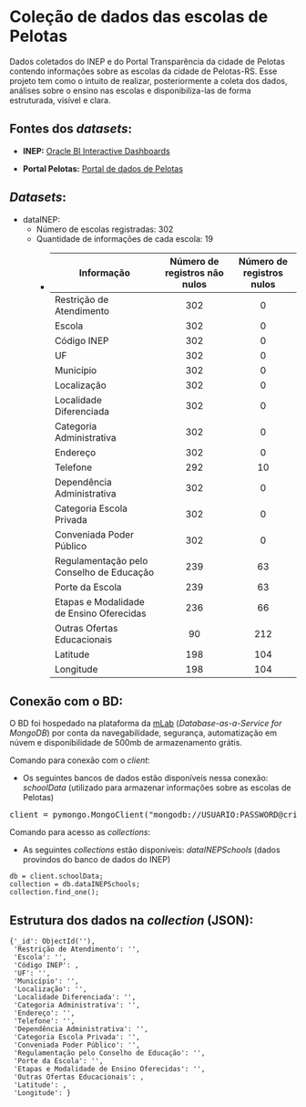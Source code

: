# Coleção de dados das escolas de Pelotas
Dados coletados do INEP e do Portal Transparência da cidade de Pelotas contendo informações sobre as escolas da cidade de Pelotas-RS. Esse projeto tem como o intuito de realizar, posteriormente a coleta dos dados, análises sobre o ensino nas escolas e disponibiliza-las de forma estruturada, visível e clara.

## Fontes dos *datasets*:

* **INEP:** [Oracle BI Interactive Dashboards](https://inepdata.inep.gov.br/analytics/saw.dll?dashboard&NQUser=inepdata&NQPassword=Inep2014&PortalPath=%2Fshared%2FCenso%20da%20Educa%C3%A7%C3%A3o%20B%C3%A1sica%2F_portal%2FCat%C3%A1logo%20de%20Escolas)<br>

* **Portal Pelotas:** [Portal de dados de Pelotas](http://www.pelotas.com.br/portal-de-dados)

## *Datasets*:
 * dataINEP:
    * Número de escolas registradas: 302
    * Quantidade de informações de cada escola: 19
      * | Informação        | Número de registros não nulos        | Número de registros nulos        |
        | ------------- |:-------------:|:-------------:|
        | Restrição de Atendimento | 302 | 0 |
        | Escola  | 302 | 0 |
        | Código INEP  | 302 | 0 |
        | UF  | 302 | 0 |
        | Município  | 302 | 0 |
        | Localização  | 302 | 0 |
        | Localidade Diferenciada  | 302 | 0 |
        | Categoria Administrativa  | 302 | 0 |
        | Endereço  | 302 | 0 |
        | Telefone  | 292 | 10 |
        | Dependência Administrativa | 302 | 0 |
        | Categoria Escola Privada  | 302 | 0 |
        | Conveniada Poder Público  | 302 | 0 |
        | Regulamentação pelo Conselho de Educação  | 239 | 63 |
        | Porte da Escola  | 239 | 63 |
        | Etapas e Modalidade de Ensino Oferecidas  | 236 | 66 |
        | Outras Ofertas Educacionais  | 90 | 212 |
        | Latitude  | 198 | 104 |
        | Longitude  | 198 | 104 |

## Conexão com o BD:
O BD foi hospedado na plataforma da [mLab](https://mlab.com/) (*Database-as-a-Service for MongoDB*) por conta da navegabilidade, segurança, automatização em núvem e disponibilidade de 500mb de armazenamento grátis.

Comando para conexão com o *client*:
- Os seguintes bancos de dados estão disponíveis nessa conexão: *schoolData* (utilizado para armazenar informações sobre as escolas de Pelotas)
<pre>
client = pymongo.MongoClient("mongodb://USUARIO:PASSWORD@criedata-shard-00-00.urzuu.mongodb.net:27017,criedata-shard-00-01.urzuu.mongodb.net:27017,criedata-shard-00-02.urzuu.mongodb.net:27017/<dbname>?ssl=true&replicaSet=atlas-6db9id-shard-0&authSource=admin&retryWrites=true&w=majority");
</pre>

Comando para acesso as *collections*:
- As seguintes *collections* estão disponíveis: *dataINEPSchools* (dados provindos do banco de dados do INEP)
<pre>
<code>db = client.schoolData;</code>
<code>collection = db.dataINEPSchools;</code>
<code>collection.find_one();</code>
</pre>

## Estrutura dos dados na *collection* (JSON):

<pre>
<code>{'_id': ObjectId(''),
 'Restrição de Atendimento': '',
 'Escola': '',
 'Código INEP': ,
 'UF': '',
 'Município': '',
 'Localização': '',
 'Localidade Diferenciada': '',
 'Categoria Administrativa': '',
 'Endereço': '',
 'Telefone': '',
 'Dependência Administrativa': '',
 'Categoria Escola Privada': '',
 'Conveniada Poder Público': '',
 'Regulamentação pelo Conselho de Educação': '',
 'Porte da Escola': '',
 'Etapas e Modalidade de Ensino Oferecidas': '',
 'Outras Ofertas Educacionais': ,
 'Latitude': ,
 'Longitude': }</code>
 </pre>
